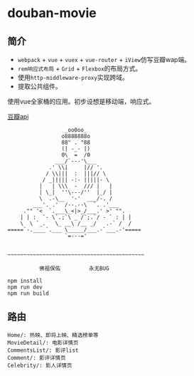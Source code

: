 # douban-movie
## 简介

- `webpack` + `vue` + `vuex` + `vue-router` + `iView`仿写豆瓣wap端。
- `rem响应式布局` + `Grid` + `Flexbox`的布局方式。
- 使用`http-middleware-proxy`实现跨域。
- 提取公共组件。

使用vue全家桶的应用。初步设想是移动端，响应式。

[豆瓣api](https://developers.douban.com/wiki/?title=movie_v2)

```
                  _oo0oo_
                 o8888888o
                 88" . "88
                 (| -_- |)
                 0\  =  /0
               ___/`---'\___
             .' \\|     |// '.
            / \\|||  :  |||// \
           / _||||| -:- |||||- \
          |   | \\\  -  /// |   |
          | \_|  ''\---/''  |_/ |
          \  .-\__  '-'  ___/-. /
        ___'. .'  /--.--\  `. .'___
     ."" '<  `.___\_<|>_/___.' >' "".
    | | :  `- \`.;`\ _ /`;.`/ - ` : | |
    \  \ `_.   \_ __\ /__ _/   .-` /  /
=====`-.____`.___ \_____/___.-`___.-'=====
                  `=---='


~~~~~~~~~~~~~~~~~~~~~~~~~~~~~~~~~~~~~~~~~~~

          佛祖保佑         永无BUG
```

```
npm install
npm run dev
npm run build
```

## 路由
```
Home/: 热映、即将上映、精选榜单等
MovieDetail/: 电影详情页
CommentsList/: 影评list
Comment/: 影评详情页
Celebrity/: 影人详情页
```